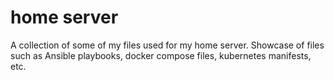 # home server
A collection of some of my files used for my home server. Showcase of files such as Ansible playbooks, docker compose files, kubernetes manifests, etc.

